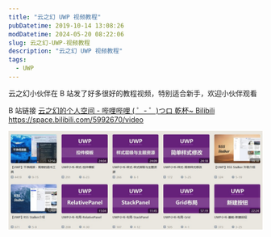 ```yaml
---
title: "云之幻 UWP 视频教程"
pubDatetime: 2019-10-14 13:08:26
modDatetime: 2024-05-20 08:22:06
slug: 云之幻-UWP-视频教程
description: "云之幻 UWP 视频教程"
tags:
  - UWP
---
```





云之幻小伙伴在 B 站发了好多很好的教程视频，特别适合新手，欢迎小伙伴观看

<!--more-->


<!-- CreateTime:2019/10/14 21:08:26 -->

<!-- csdn -->

B 站链接 [云之幻的个人空间 - 哔哩哔哩 ( ゜- ゜)つロ 乾杯~ Bilibili https://space.bilibili.com/5992670/video ](https://space.bilibili.com/5992670/video )

<!-- ![](images/img-云之幻 UWP 视频教程0.png) -->

![](images/img-7YbNiAHlmaJ8zks.jpg)

